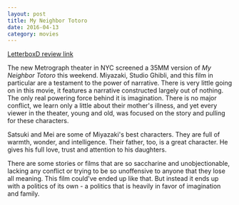 ```yaml
---
layout: post
title: My Neighbor Totoro 
date: 2016-04-13
category: movies
---
```

 
[LetterboxD review link](http://letterboxd.com/samarthbhaskar/film/my-neighbor-totoro/)

 The new Metrograph theater in NYC screened a 35MM version of <em>My Neighbor Totoro</em> this weekend. Miyazaki, Studio Ghibli, and this film in particular are a testament to the power of narrative. There is very little going on in this movie, it features a narrative constructed largely out of nothing. The only real powering force behind it is imagination. There is no major conflict, we learn only a little about their mother's illness, and yet every viewer in the theater, young and old, was focused on the story and pulling for these characters. 

Satsuki and Mei are some of Miyazaki's best characters. They are full of warmth, wonder, and intelligence. Their father, too, is a great character. He gives his full love, trust and attention to his daughters. 

There are some stories or films that are so saccharine and unobjectionable, lacking any conflict or trying to be so unoffensive to anyone that they lose all meaning. This film could've ended up like that. But instead it ends up with a politics of its own - a politics that is heavily in favor of imagination and family. 
